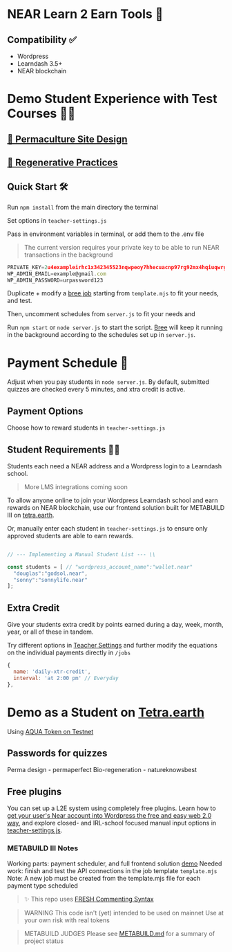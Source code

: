 # NEAR Learn 2 Earn Tools 🍏

## Compatibility ✅
- Wordpress 
- Learndash 3.5+
- NEAR blockchain

# Demo Student Experience with Test Courses 👨‍💻

## [🏡 Permaculture Site Design](https://tetra.earth/learn2earn/permaculture-site-design/)
## [🌳 Regenerative Practices](https://tetra.earth/learn2earn/bio-regenerative-practices/)

## Quick Start 🛠

Run `npm install` from the main directory the terminal

Set options in `teacher-settings.js`

Pass in environment variables in terminal, or add them to the .env file

> The current version requires your private key to be able to run NEAR transactions in the background

```js
PRIVATE_KEY=2u4exampleirhc1x342345523nqwpeoy7hhecuacnp97rg92mx4hqiuqwrg34
WP_ADMIN_EMAIL=example@gmail.com
WP_ADMIN_PASSWORD=urpassword123
```

Duplicate + modify a [bree job](https://github.com/breejs/bree) starting from `template.mjs` to fit your needs, and test. 

Then, uncomment schedules from `server.js` to fit your needs and 

Run `npm start` or `node server.js` to start the script. [Bree](https://www.npmjs.com/package/bree) will keep it running in the background according to the schedules set up in `server.js`.

# Payment Schedule 💸

Adjust when you pay students in `node server.js`. By default, submitted quizzes are checked every 5 minutes, and xtra credit is active.

## Payment Options

Choose how to reward students in `teacher-settings.js`

## Student Requirements 👩‍🎓

Students each need a NEAR address and a Wordpress login to a Learndash school.

> More LMS integrations coming soon

To allow anyone online to join your Wordpress Learndash school and earn rewards on NEAR blockchain, use our frontend solution built for METABUILD III on [tetra.earth](https://tetra.earth).

Or, manually enter each student in `teacher-settings.js` to ensure only approved students are able to earn rewards.

```js

// --- Implementing a Manual Student List --- \\

const students = [ // "wordpress_account_name":"wallet.near"
  "douglas":"godsol.near",
  "sonny":"sonnylife.near"
];

```

## Extra Credit

Give your students extra credit by points earned during a day, week, month, year, or all of these in tandem.

Try different options in [Teacher Settings](teacher-settings.js) and further modify the equations on the individual payments directly in `/jobs`

```js
{
  name: 'daily-xtr-credit',
  interval: 'at 2:00 pm' // Everyday
},
```

# Demo as a Student on [Tetra.earth](https://tetra.earth/learn2earn)


Using [AQUA Token on Testnet](https://explorer.testnet.near.org/transactions/CieWtmTgRjuJkpLgB4pNx26jbTjbDBUndqcBJE4UFvyL) 

## Passwords for quizzes
Perma design - permaperfect
Bio-regeneration - natureknowsbest

## Free plugins
You can set up a L2E system using completely free plugins.
Learn how to [get your user's Near account into Wordpress the free and easy web 2.0 way](https://www.youtube.com/watch?v=-fHRpTUnQRM), and explore closed- and IRL-school focused manual input options in [teacher-settings.js](teacher-settings.js). 

### METABUILD III Notes
Working parts: payment scheduler, and full frontend solution [demo](https://tetra.earth/learn2earn)
Needed work: finish and test the API connections in the job template `template.mjs` 
Note: A new job must be created from the template.mjs file for each payment type scheduled

> ✨ This repo uses [FRESH Commenting Syntax](https://github.com/dougbutner/FRESH)

> WARNING
> This code isn't (yet) intended to be used on mainnet
> Use at your own risk with real tokens

> METABUILD JUDGES
> Please see [METABUILD.md](METABUILD.md) for a summary of project status
